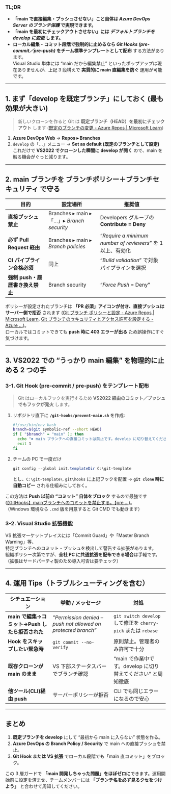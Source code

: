 ### TL;DR  
- **「main で直接編集・プッシュさせない」こと自体は *Azure DevOps Server のブランチ保護* で実現できます。**  
- **「main を最初にチェックアウトさせない」には *デフォルトブランチを develop に変更* します。**  
- **ローカル編集・コミット段階で強制的に止めるなら *Git Hooks (pre-commit／pre-push)* をチーム標準テンプレートとして配布** する方法があります。  
Visual Studio 単体には “main だから編集禁止” といったポップアップは現在ありませんが、上記 3 段構えで **実質的に main 直編集を防ぐ** 運用が可能です。

---

## 1. まず「develop を既定ブランチ」にしておく (最も効果が大きい)

> 新しいクローンを作ると Git は **既定ブランチ（HEAD）を最初にチェックアウト** します  ([既定のブランチの変更 - Azure Repos | Microsoft Learn](https://learn.microsoft.com/ja-jp/azure/devops/repos/git/change-default-branch?view=azure-devops))

1. **Azure DevOps Web** → **Repos ▸ Branches**  
2. `develop` の「…」メニュー → **Set as default (既定のブランチとして設定)**  
   これだけで **VS2022 でクローンした瞬間に develop が開く** ので、main を触る機会がぐっと減ります。

---

## 2. main ブランチを **ブランチポリシー＋ブランチセキュリティ** で守る

| 目的 | 設定場所 | 推奨値 |
| --- | --- | --- |
| **直接プッシュ禁止** | Branches ▸ main ▸ 「…」▸ *Branch security* | Developers グループの **Contribute = Deny** |
| **必ず Pull Request 経由** | Branches ▸ main ▸ *Branch policies* | “*Require a minimum number of reviewers*” を 1 以上、有効化 |
| **CI パイプライン合格必須** | 同上 | “*Build validation*” で対象パイプラインを選択 |
| **強制 push・履歴書き換え禁止** | Branch security | “*Force Push* = Deny” |

ポリシーが設定されたブランチは **「PR 必須」アイコンが付き、直接プッシュはサーバー側で拒否** されます  ([Git ブランチ ポリシーと設定 - Azure Repos | Microsoft Learn](https://learn.microsoft.com/ja-jp/azure/devops/repos/git/branch-policies?view=azure-devops), [Git ブランチのセキュリティとアクセス許可を設定する - Azure ...](https://learn.microsoft.com/ja-jp/azure/devops/repos/git/branch-permissions?view=azure-devops&utm_source=chatgpt.com))。  
ローカルではコミットできても **push 時に 403 エラーが出る** ため誤操作にすぐ気づけます。

---

## 3. VS2022 での “うっかり main 編集” を物理的に止める 2 つの手

### 3-1. **Git Hook (pre-commit / pre-push) をテンプレート配布**

> Git はローカルフックを実行するため **VS2022 経由のコミット／プッシュでもフックが発火** します。

1. リポジトリ直下に **`/git-hooks/prevent-main.sh`** を作成:

   ```bash
   #!/usr/bin/env bash
   branch=$(git symbolic-ref --short HEAD)
   if [ "$branch" = "main" ]; then
     echo "✖ main ブランチへの直接コミットは禁止です。develop に切り替えてください。" 1>&2
     exit 1
   fi
   ```

2. チームの PC で一度だけ

   ```powershell
   git config --global init.templateDir C:\git-template
   ```

   とし、`C:\git-template\.git\hooks` に上記フックを配置 → **`git clone` 時に自動コピー** される仕組みにしておく。

この方法は **Push 以前の “コミット” 自体をブロック** するので最強です  ([【GitHooks】mainブランチへのコミットを禁止する。【pre ...](https://qiita.com/MasaoSasaki/items/431a7f103780a01757b5?utm_source=chatgpt.com))。  
（Windows 環境なら `.cmd` 版を用意すると Git CMD でも動きます）

### 3-2. **Visual Studio 拡張機能**  
VS 拡張マーケットプレイスには「Commit Guard」や「Master Branch Warning」等、  
特定ブランチへのコミット・プッシュを検出して警告する拡張があります。  
組織ポリシー次第ですが、**全社 PC に共通拡張を配布できる場合**は手軽です。  
（拡張はサードパーティ製のため導入可否は要チェック）

---

## 4. 運用 Tips（トラブルシューティングを含む）

| シチュエーション | 挙動 / メッセージ | 対処 |
| --- | --- | --- |
| **main で編集→コミット→Push したら拒否された** | *”Permission denied – push not allowed on protected branch”* | `git switch develop` して修正を `cherry-pick` または `rebase` |
| **Hook をスキップしたい緊急時** | `git commit --no-verify` | 原則禁止。管理者のみ許可で十分 |
| **既存クローンが main のまま** | VS 下部ステータスバーでブランチ確認 | “main で作業中です。develop に切り替えてください” と周知徹底 |
| **他ツール(CLI)経由 push** | サーバーポリシーが拒否 | CLI でも同じエラーになるので安心 |

---

## まとめ

1. **既定ブランチを develop** にして “最初から main に入らない” 状態を作る。  
2. **Azure DevOps の Branch Policy / Security** で main への直接プッシュを禁止。  
3. **Git Hook または VS 拡張** でローカル段階でも「main 直コミット」をブロック。  

この 3 層ガードで **「main 開発しちゃった問題」をほぼゼロに**できます。運用開始前に設定を済ませ、チームメンバーには **「ブランチ名を必ず見るクセをつけよう」** と合わせて周知してください。